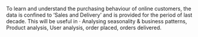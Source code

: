 To learn and understand the purchasing behaviour of online customers, the data is confined to ‘Sales and Delivery’ and is provided for the period of last decade. This will be useful in · Analysing seasonality & business patterns, Product analysis, User analysis, order placed, orders delivered.
